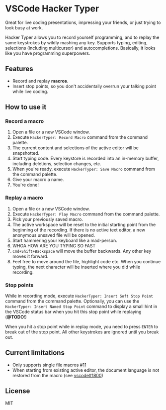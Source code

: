 # VSCode Hacker Typer

Great for live coding presentations, impressing your friends, or just trying to look busy at work.

Hacker Typer allows you to record yourself programming, and to replay the same keystrokes by wildly mashing any key. Supports typing, editing, selections (including multicursor) and autocompletions. Basically, it looks like you have programming superpowers.

## Features

- Record and replay **macros**.
- Insert stop points, so you don't accidentally overrun your talking point while live coding.

## How to use it

### Record a macro

1. Open a file or a new VSCode window.
2. Execute `HackerTyper: Record Macro` command from the command palette.
3. The current content and selections of the active editor will be snapshotted.
4. Start typing code. Every keystore is recorded into an in-memory buffer, including deletions, selection changes, etc.
5. When you're ready, execute `HackerTyper: Save Macro` command from the command palette.
6. Give your macro a name.
7. You're done!

### Replay a macro

1. Open a file or a new VSCode window.
2. Execute `HackerTyper: Play Macro` command from the command palette.
3. Pick your previously saved macro.
4. The active workspace will be reset to the initial starting point from the beginning of the recording. If there is no active text editor, a new anonymous unsaved file will be opened.
5. Start hammering your keyboard like a mad-person.
6. WHOA HOW ARE YOU TYPING SO FAST
7. `Cmd+Shift+Backspace` will move the buffer backwards. Any other key moves it forward.
8. Feel free to move around the file, highlight code etc. When you continue typing, the next character will be inserted where you did while recording.

### Stop points

While in recording mode, execute `HackerTyper: Insert Soft Stop Point` command from the command palette. Optionally, you can use the `HackerTyper: Insert Named Stop Point` command to display a small hint in the VSCode status bar when you hit this stop point while replaying (**@TODO**!)

When you hit a stop point while in replay mode, you need to press `ENTER` to break out of the stop point. All other keystrokes are ignored until you break out.

## Current limitations

- Only supports single file macros [#11](https://github.com/jevakallio/vscode-hacker-typer/issues/11)
- When starting from existing active editor, the document language is not restored from the macro (see [vscode#1800](https://github.com/Microsoft/vscode/issues/1800))

## License

MIT
